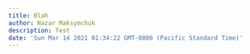 ```yaml
---
title: Blah
author: Nazar Maksymchuk
description: Test
date: 'Sun Mar 14 2021 01:34:22 GMT-0800 (Pacific Standard Time)'
---
```

